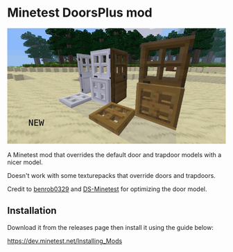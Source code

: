 # Minetest DoorsPlus mod

![IMG](https://raw.githubusercontent.com/An0n3m0us/doorsplus/master/.img.gif)

A Minetest mod that overrides the default door and trapdoor models with a nicer model.

Doesn't work with some texturepacks that override doors and trapdoors.

Credit to [benrob0329](https://github.com/benrob0329) and [DS-Minetest](https://github.com/DS-Minetest) for optimizing the door model.

## Installation

Download it from the releases page then install it using the guide below:

https://dev.minetest.net/Installing_Mods
